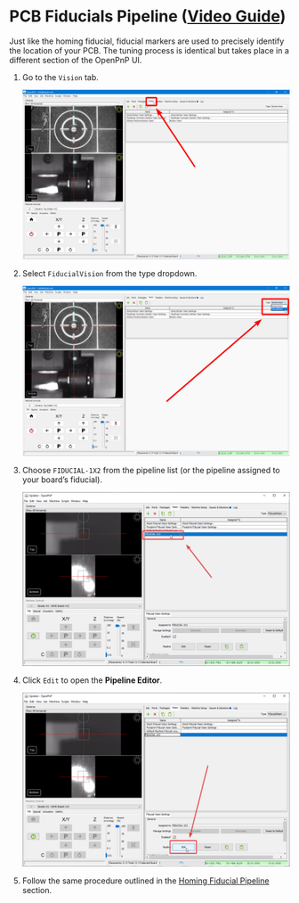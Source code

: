 
# PCB Fiducials Pipeline ([Video Guide](https://youtu.be/RVMS6vJzJyU?si=-dzIkANilr8o8j56&t=18))

Just like the homing fiducial, fiducial markers are used to precisely identify the location of your PCB. The tuning process is identical but takes place in a different section of the OpenPnP UI.

1. Go to the `Vision` tab.

    ![Switch to the vision tab](images/vision-tab.webp)

2. Select `FiducialVision` from the type dropdown.

    ![Select fiducial vision](images/fiducial-vision-dropdown.webp)

3. Choose `FIDUCIAL-1X2` from the pipeline list (or the pipeline assigned to your board’s fiducial).

    ![Select the FIDUCIAL-1X2 pipeline](images/select-fiducial-vision-option.webp)

4. Click `Edit` to open the **Pipeline Editor**.

    ![Edit the pipeline](images/edit-pcb-fiducial-pipeline.webp)

5. Follow the same procedure outlined in the [Homing Fiducial Pipeline](2-homing-fiducial-pipeline.md#check-the-debug-results) section.
